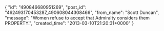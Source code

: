  {
   "id": "490846680951269",
   "post_id": "462493170453287_490608044308466",
   "from_name": "Scott Duncan",
   "message": "Women refuse to accept that Admiralty considers them PROPERTY.",
   "created_time": "2013-03-10T21:20:31+0000"
 }
